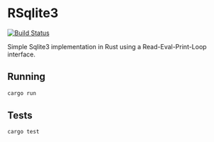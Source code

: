 # RSqlite3

[![Build Status](https://travis-ci.com/drdgvhbh/rust-sql-db.svg?branch=master)](https://travis-ci.com/drdgvhbh/rsqlite3)

Simple Sqlite3 implementation in Rust using a Read-Eval-Print-Loop interface.

## Running

```sh
cargo run
```

## Tests

```sh
cargo test
```
